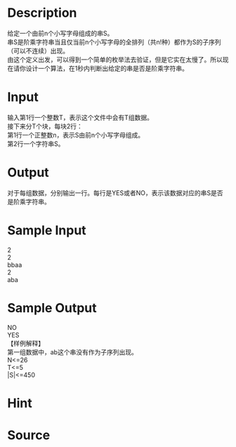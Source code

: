 
# Description

<div class="content"><div>给定一个由前n个小写字母组成的串S。</div>
<div>串S是阶乘字符串当且仅当前n个小写字母的全排列（共n!种）都作为S的子序列（可以不连续）出现。</div>
<div>由这个定义出发，可以得到一个简单的枚举法去验证，但是它实在太慢了。所以现在请你设计一个算法，在1秒内判断出给定的串是否是阶乘字符串。</div>
<div></div>
<p></p></div>

# Input

<div class="content"><div>输入第1行一个整数T，表示这个文件中会有T组数据。</div>
<div>接下来分T个块，每块2行：</div>
<div>第1行一个正整数n，表示S由前n个小写字母组成。</div>
<div>第2行一个字符串S。</div>
<div></div>
<p></p></div>

# Output

<div class="content"><div>对于每组数据，分别输出一行。每行是YES或者NO，表示该数据对应的串S是否是阶乘字符串。</div>
<div></div>
<p></p></div>

# Sample Input

<div class="content"><span class="sampledata">2<br/>
2<br/>
bbaa<br/>
2<br/>
aba</span></div>

# Sample Output

<div class="content"><span class="sampledata">NO<br/>
YES<br/>
【样例解释】<br/>
第一组数据中，ab这个串没有作为子序列出现。<br/>
N&lt;=26<br/>
T&lt;=5<br/>
|S|&lt;=450</span></div>

# Hint

<div class="content"><p></p></div>

# Source

<div class="content"><p><a href="problemset.php?search="></a></p></div>

